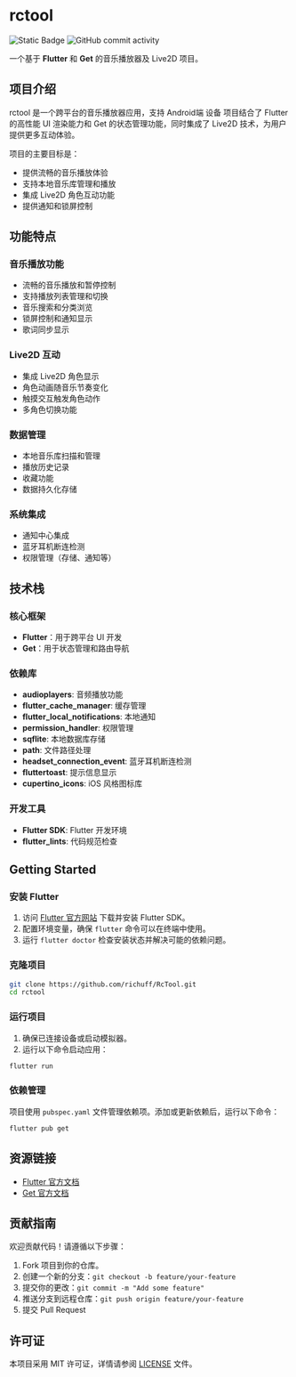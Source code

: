 # rctool

![Static Badge](https://img.shields.io/badge/flutter-3.24.1-blue)
![GitHub commit activity](https://img.shields.io/github/commit-activity/w/richuff/RcTool)

一个基于 **Flutter** 和 **Get** 的音乐播放器及 Live2D 项目。

## 项目介绍

rctool 是一个跨平台的音乐播放器应用，支持 Android端 设备
项目结合了 Flutter 的高性能 UI 渲染能力和 Get 的状态管理功能，同时集成了 Live2D 技术，为用户提供更多互动体验。

项目的主要目标是：
- 提供流畅的音乐播放体验
- 支持本地音乐库管理和播放
- 集成 Live2D 角色互动功能
- 提供通知和锁屏控制

## 功能特点

### 音乐播放功能
- 流畅的音乐播放和暂停控制
- 支持播放列表管理和切换
- 音乐搜索和分类浏览
- 锁屏控制和通知显示
- 歌词同步显示

### Live2D 互动
- 集成 Live2D 角色显示
- 角色动画随音乐节奏变化
- 触摸交互触发角色动作
- 多角色切换功能

### 数据管理
- 本地音乐库扫描和管理
- 播放历史记录
- 收藏功能
- 数据持久化存储

### 系统集成
- 通知中心集成
- 蓝牙耳机断连检测
- 权限管理（存储、通知等）

## 技术栈

### 核心框架
- **Flutter**：用于跨平台 UI 开发
- **Get**：用于状态管理和路由导航

### 依赖库
- **audioplayers**: 音频播放功能
- **flutter_cache_manager**: 缓存管理
- **flutter_local_notifications**: 本地通知
- **permission_handler**: 权限管理
- **sqflite**: 本地数据库存储
- **path**: 文件路径处理
- **headset_connection_event**: 蓝牙耳机断连检测
- **fluttertoast**: 提示信息显示
- **cupertino_icons**: iOS 风格图标库

### 开发工具
- **Flutter SDK**: Flutter 开发环境
- **flutter_lints**: 代码规范检查

## Getting Started

### 安装 Flutter

1. 访问 [Flutter 官方网站](https://docs.flutter.dev/) 下载并安装 Flutter SDK。
2. 配置环境变量，确保 `flutter` 命令可以在终端中使用。
3. 运行 `flutter doctor` 检查安装状态并解决可能的依赖问题。

### 克隆项目

```bash
git clone https://github.com/richuff/RcTool.git
cd rctool
```

### 运行项目

1. 确保已连接设备或启动模拟器。
2. 运行以下命令启动应用：

```bash
flutter run
```

### 依赖管理

项目使用 `pubspec.yaml` 文件管理依赖项。添加或更新依赖后，运行以下命令：

```bash
flutter pub get
```

## 资源链接

- [Flutter 官方文档](https://docs.flutter.dev/)
- [Get 官方文档](https://pub.dev/packages/get)

## 贡献指南

欢迎贡献代码！请遵循以下步骤：

1. Fork 项目到你的仓库。
2. 创建一个新的分支：`git checkout -b feature/your-feature`
3. 提交你的更改：`git commit -m "Add some feature"`
4. 推送分支到远程仓库：`git push origin feature/your-feature`
5. 提交 Pull Request

## 许可证

本项目采用 MIT 许可证，详情请参阅 [LICENSE](LICENSE) 文件。
